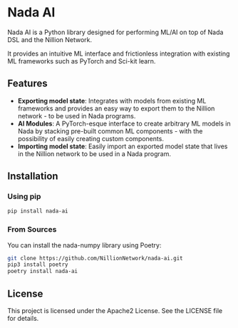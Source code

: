 # Nada AI

Nada AI is a Python library designed for performing ML/AI on top of Nada DSL and the Nillion Network.

It provides an intuitive ML interface and frictionless integration with existing ML frameworks such as PyTorch and Sci-kit learn.

## Features

- **Exporting model state**: Integrates with models from existing ML frameworks and provides an easy way to export them to the Nillion network - to be used in Nada programs.
- **AI Modules**: A PyTorch-esque interface to create arbitrary ML models in Nada by stacking pre-built common ML components - with the possibility of easily creating custom components.
- **Importing model state**: Easily import an exported model state that lives in the Nillion network to be used in a Nada program.

## Installation
### Using pip

```bash
pip install nada-ai
```

### From Sources
You can install the nada-numpy library using Poetry:

```bash
git clone https://github.com/NillionNetwork/nada-ai.git
pip3 install poetry
poetry install nada-ai
```

## License

This project is licensed under the Apache2 License. See the LICENSE file for details.
